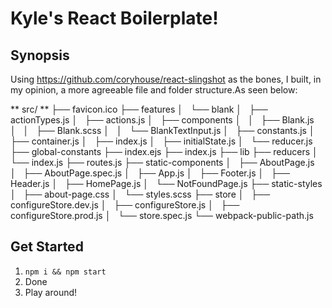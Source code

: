 # Kyle's React Boilerplate! 

## Synopsis
Using https://github.com/coryhouse/react-slingshot as the bones, I built, in my opinion, a more agreeable file and folder structure.As seen below: 

** src/ **
├── favicon.ico
├── features
│   └── blank
│       ├── actionTypes.js
│       ├── actions.js
│       ├── components
│       │   ├── Blank.js
│       │   ├── Blank.scss
│       │   └── BlankTextInput.js
│       ├── constants.js
│       ├── container.js
│       ├── index.js
│       ├── initialState.js
│       └── reducer.js
├── global-constants
├── index.ejs
├── index.js
├── lib
├── reducers
│   └── index.js
├── routes.js
├── static-components
│   ├── AboutPage.js
│   ├── AboutPage.spec.js
│   ├── App.js
│   ├── Footer.js
│   ├── Header.js
│   ├── HomePage.js
│   └── NotFoundPage.js
├── static-styles
│   ├── about-page.css
│   └── styles.scss
├── store
│   ├── configureStore.dev.js
│   ├── configureStore.js
│   ├── configureStore.prod.js
│   └── store.spec.js
└── webpack-public-path.js

## Get Started

1. `npm i && npm start`
2. Done
3. Play around!
